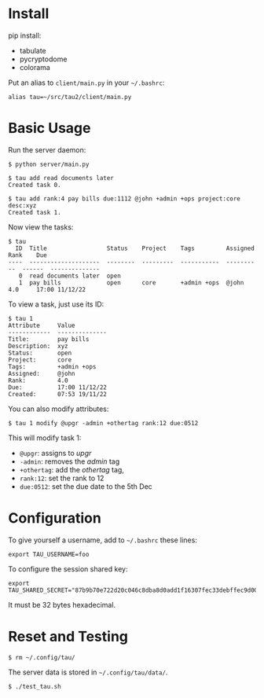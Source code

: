 # Install

pip install:

* tabulate
* pycryptodome
* colorama

Put an alias to `client/main.py` in your `~/.bashrc`:

```
alias tau=~/src/tau2/client/main.py
```

# Basic Usage

Run the server daemon:

```
$ python server/main.py
```

```
$ tau add read documents later
Created task 0.

$ tau add rank:4 pay bills due:1112 @john +admin +ops project:core desc:xyz
Created task 1.
```

Now view the tasks:

```
$ tau
  ID  Title                 Status    Project    Tags         Assigned    Rank    Due
----  --------------------  --------  ---------  -----------  ----------  ------  --------------
   0  read documents later  open                                                  
   1  pay bills             open      core       +admin +ops  @john       4.0     17:00 11/12/22
```

To view a task, just use its ID:

```
$ tau 1
Attribute     Value
------------  --------------
Title:        pay bills
Description:  xyz
Status:       open
Project:      core
Tags:         +admin +ops
Assigned:     @john
Rank:         4.0
Due:          17:00 11/12/22
Created:      07:53 19/11/22
```

You can also modify attributes:

```
$ tau 1 modify @upgr -admin +othertag rank:12 due:0512
```

This will modify task 1:
* `@upgr`: assigns to *upgr*
* `-admin`: removes the *admin* tag
* `+othertag`: add the *othertag* tag,
* `rank:12`: set the rank to 12
* `due:0512`: set the due date to the 5th Dec

# Configuration

To give yourself a username, add to `~/.bashrc` these lines:

```
export TAU_USERNAME=foo
```

To configure the session shared key:

```
export TAU_SHARED_SECRET="87b9b70e722d20c046c8dba8d0add1f16307fec33debffec9d001fd20dbca3ee"
```

It must be 32 bytes hexadecimal.

# Reset and Testing

```
$ rm ~/.config/tau/
```

The server data is stored in `~/.config/tau/data/`.

```
$ ./test_tau.sh
```

